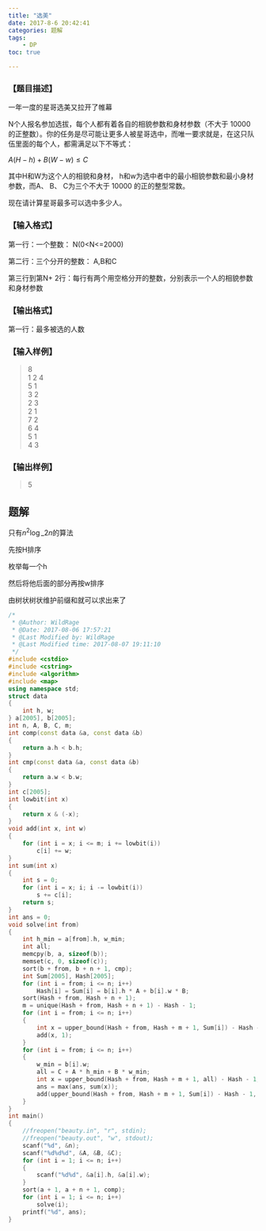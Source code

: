 ```yaml
---
title: "选美"
date: 2017-8-6 20:42:41
categories: 题解
tags:
    - DP
toc: true

---
```


### 【题目描述】

一年一度的星哥选美又拉开了帷幕

N个人报名参加选拔，每个人都有着各自的相貌参数和身材参数（不大于 10000 的正整数）。你的任务是尽可能让更多人被星哥选中，而唯一要求就是，在这只队伍里面的每个人，都需满足以下不等式：
<!--more-->
$A (H− h) +B(W− w) ≤ C$

其中H和W为这个人的相貌和身材， h和w为选中者中的最小相貌参数和最小身材参数，而A、 B、 C为三个不大于 10000 的正的整型常数。

现在请计算星哥最多可以选中多少人。

### 【输入格式】

第一行：一个整数： N(0<N<=2000)

第二行：三个分开的整数： A,B和C

第三行到第N+ 2行：每行有两个用空格分开的整数，分别表示一个人的相貌参数和身材参数

### 【输出格式】

第一行：最多被选的人数

### 【输入样例】
>8  
1 2 4  
5 1  
3 2  
2 3  
2 1  
7 2  
6 4  
5 1  
4 3  

### 【输出样例】

>5  

## 题解

只有$n^2\log\_2{n}$的算法

先按H排序  

枚举每一个h   

然后将他后面的部分再按w排序  

由树状树状维护前缀和就可以求出来了

```c++
/*
 * @Author: WildRage 
 * @Date: 2017-08-06 17:57:21 
 * @Last Modified by: WildRage
 * @Last Modified time: 2017-08-07 19:11:10
 */
#include <cstdio>
#include <cstring>
#include <algorithm>
#include <map>
using namespace std;
struct data
{
    int h, w;
} a[2005], b[2005];
int n, A, B, C, m;
int comp(const data &a, const data &b)
{
    return a.h < b.h;
}
int cmp(const data &a, const data &b)
{
    return a.w < b.w;
}
int c[2005];
int lowbit(int x)
{
    return x & (-x);
}
void add(int x, int w)
{
    for (int i = x; i <= m; i += lowbit(i))
        c[i] += w;
}
int sum(int x)
{
    int s = 0;
    for (int i = x; i; i -= lowbit(i))
        s += c[i];
    return s;
}
int ans = 0;
void solve(int from)
{
    int h_min = a[from].h, w_min;
    int all;
    memcpy(b, a, sizeof(b));
    memset(c, 0, sizeof(c));
    sort(b + from, b + n + 1, cmp);
    int Sum[2005], Hash[2005];
    for (int i = from; i <= n; i++)
        Hash[i] = Sum[i] = b[i].h * A + b[i].w * B;
    sort(Hash + from, Hash + n + 1);
    m = unique(Hash + from, Hash + n + 1) - Hash - 1;
    for (int i = from; i <= n; i++)
    {
        int x = upper_bound(Hash + from, Hash + m + 1, Sum[i]) - Hash - 1;
        add(x, 1);
    }
    for (int i = from; i <= n; i++)
    {
        w_min = b[i].w;
        all = C + A * h_min + B * w_min;
        int x = upper_bound(Hash + from, Hash + m + 1, all) - Hash - 1;
        ans = max(ans, sum(x));
        add(upper_bound(Hash + from, Hash + m + 1, Sum[i]) - Hash - 1, -1);
    }
}
int main()
{
    //freopen("beauty.in", "r", stdin);
    //freopen("beauty.out", "w", stdout);
    scanf("%d", &n);
    scanf("%d%d%d", &A, &B, &C);
    for (int i = 1; i <= n; i++)
    {
        scanf("%d%d", &a[i].h, &a[i].w);
    }
    sort(a + 1, a + n + 1, comp);
    for (int i = 1; i <= n; i++)
        solve(i);
    printf("%d", ans);
}
```